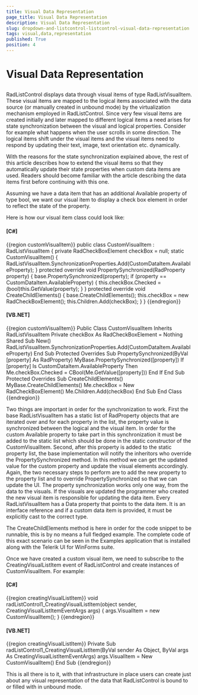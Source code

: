 ```yaml
---
title: Visual Data Representation
page_title: Visual Data Representation
description: Visual Data Representation
slug: dropdown-and-listcontrol-listcontrol-visual-data-representation
tags: visual,data,representation
published: True
position: 4
---
```


# Visual Data Representation



## 

RadListControl displays data through visual items of type RadListVisualItem. These visual items are mapped to the logical items associated with the data source (or manually created in unbound mode) by the virtualization mechanism employed in RadListControl. Since very few visual items are created initially and later mapped to different logical items a need arises for state synchronization between the visual and logical properties. Consider for example what happens when the user scrolls in some direction. The logical items shift under the visual items and the visual items need to respond by updating their text, image, text orientation etc. dynamically.
        

With the reasons for the state synchronization explained above, the rest of this article describes how to extend the visual items so that they automatically update their state properties when custom data items are used. Readers should become familiar with the article describing the data items first before continuing with this one.
        

Assuming we have a data item that has an additional Available property of type bool, we want our visual item to display a check box element in order to reflect the state of the property.

Here is how our visual item class could look like:
        

#### __[C#]__

{{region customVisualItem}}
	    public class CustomVisualItem : RadListVisualItem
	    {
	        private RadCheckBoxElement checkBox = null;
	        static CustomVisualItem()
	        {
	            RadListVisualItem.SynchronizationProperties.Add(CustomDataItem.AvailableProperty);
	        }
	        protected override void PropertySynchronized(RadProperty property)
	        {
	            base.PropertySynchronized(property);
	            if (property == CustomDataItem.AvailableProperty)
	            {
	                this.checkBox.Checked = (bool)this.GetValue(property);
	            }
	        }
	        protected override void CreateChildElements()
	        {
	            base.CreateChildElements();
	            this.checkBox = new RadCheckBoxElement();
	            this.Children.Add(checkBox);
	        }
	    }
	{{endregion}}



#### __[VB.NET]__

{{region customVisualItem}}
	Public Class CustomVisualItem
	    Inherits RadListVisualItem
	    Private checkBox As RadCheckBoxElement = Nothing
	    Shared Sub New()
	        RadListVisualItem.SynchronizationProperties.Add(CustomDataItem.AvailableProperty)
	    End Sub
	    Protected Overrides Sub PropertySynchronized(ByVal [property] As RadProperty)
	        MyBase.PropertySynchronized([property])
	        If [property] Is CustomDataItem.AvailableProperty Then
	            Me.checkBox.Checked = CBool(Me.GetValue([property]))
	        End If
	    End Sub
	    Protected Overrides Sub CreateChildElements()
	        MyBase.CreateChildElements()
	        Me.checkBox = New RadCheckBoxElement()
	        Me.Children.Add(checkBox)
	    End Sub
	End Class
	{{endregion}}



Two things are important in order for the synchronization to work. First the base RadListVisualItem has a static list of RadProperty objects that are iterated over and for each property in the list, the property value is synchronized between the logical and the visual item. In order for the custom Available property to take part in this synchronization it must be added to the static list which should be done in the static constructor of the CustomVisualItem. Second, after this property is added to the static property list, the base implementation will notify the inheritors who override the PropertySynchronized method. In this method we can get the updated value for the custom property and update the visual elements accordingly. Again, the two necessary steps to perform are to add the new property to the property list and to override PropertySynchronized so that we can update the UI. The property synchronization works only one way, from the data to the visuals. If the visuals are updated the programmer who created the new visual item is responsible for updating the data item. Every RadListVisualItem has a Data property that points to the data item. It is an interface reference and if a custom data item is provided, it must be explicitly cast to the correct type.
        

The CreateChildElements method is here in order for the code snippet to be runnable, this is by no means a full fledged example. The complete code of this exact scenario can be seen in the Examples application that is installed along with the Telerik UI for WinForms suite.
        

Once we have created a custom visual item, we need to subscribe to the CreatingVisualListItem event of RadListControl and create instances of CustomVisualItem. For example:

#### __[C#]__

{{region creatingVisualListItem}}
	        void radListControl1_CreatingVisualListItem(object sender, CreatingVisualListItemEventArgs args)
	        {
	            args.VisualItem = new CustomVisualItem();
	        }
	{{endregion}}



#### __[VB.NET]__

{{region creatingVisualListItem}}
	    Private Sub radListControl1_CreatingVisualListItem(ByVal sender As Object, ByVal args As CreatingVisualListItemEventArgs)
	        args.VisualItem = New CustomVisualItem()
	    End Sub
	{{endregion}}



This is all there is to it, with that infrastructure in place users can create just about any visual representation of the data that RadListControl is bound to or filled with in unbound mode. 
